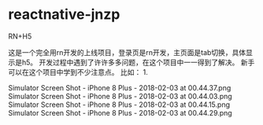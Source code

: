 # reactnative-jnzp
RN+H5

这是一个完全用rn开发的上线项目，登录页是rn开发，主页面是tab切换，具体显示是h5。
开发过程中遇到了许许多多问题，在这个项目中一一得到了解决。
新手可以在这个项目中学到不少注意点。
比如：
1.

Simulator Screen Shot - iPhone 8 Plus - 2018-02-03 at 00.44.37.png
Simulator Screen Shot - iPhone 8 Plus - 2018-02-03 at 00.44.03.png
Simulator Screen Shot - iPhone 8 Plus - 2018-02-03 at 00.44.15.png
Simulator Screen Shot - iPhone 8 Plus - 2018-02-03 at 00.44.29.png

